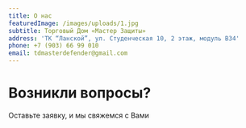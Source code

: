 ```yaml
---
title: О нас
featuredImage: /images/uploads/1.jpg
subtitle: Торговый Дом «Мастер Защиты»
address: 'ТК “Ланской”, ул. Студенческая 10, 2 этаж, модуль В34'
phone: +7 (903) 66 99 010
email: tdmasterdefender@gmail.com
---
```

# Возникли вопросы?

Оставьте заявку, и мы свяжемся с Вами

